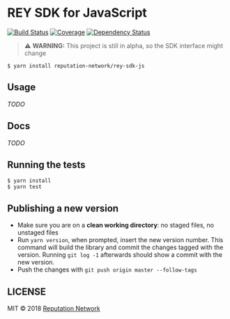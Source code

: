 # REY SDK for JavaScript
[![Build Status][travis-image]][travis-url]
[![Coverage][codecov-image]][codecov-url]
[![Dependency Status][depstat-image]][depstat-url]

> :warning: **WARNING:** This project is still in alpha, so the SDK interface might change

```
$ yarn install reputation-network/rey-sdk-js
```

## Usage
_TODO_

## Docs
_TODO_

## Running the tests
```
$ yarn install
$ yarn test
```

## Publishing a new version
- Make sure you are on a  **clean working directory**: no staged files, no unstaged files
- Run `yarn version`, when prompted, insert the new version number. This command will build the library and commit the changes tagged with the version. Running `git log -1` afterwards should show a commit with the new version.
- Push the changes with `git push origin master --follow-tags`

## LICENSE
MIT © 2018 [Reputation Network](./LICENSE)

[travis-image]: https://travis-ci.org/reputation-network/rey-sdk-js.svg?branch=master
[travis-url]: https://travis-ci.org/reputation-network/rey-sdk-js
[codecov-image]: https://codecov.io/github/reputation-network/rey-sdk-js/coverage.svg?branch=master
[codecov-url]: https://codecov.io/github/reputation-network/rey-sdk-js?branch=master
[depstat-image]: https://img.shields.io/david/reputation-network/rey-sdk-js/master.svg
[depstat-url]: https://david-dm.org/reputation-network/rey-sdk-js
